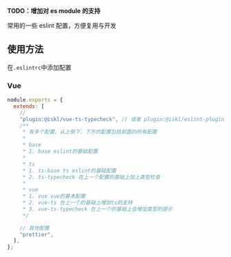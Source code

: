 **TODO：增加对 es module 的支持**

常用的一些 eslint 配置，方便复用与开发

## 使用方法

在`.eslintrc`中添加配置

### Vue

```js
nodule.exports = {
  extends: [
    //
    "plugin:@iskl/vue-ts-typecheck", // 或者 plugin:@iskl/eslint-plugin/vue-ts-typecheck
    /**
     * 有多个配置，从上倒下，下方的配置包括前面的所有配置
     *
     * base
     * 1. base eslint的基础配置
     *
     * ts
     * 1. ts-base ts eslint的基础配置
     * 2. ts-typecheck 在上一个配置的基础上加上类型检查
     *
     * vue
     * 1. vue vue的基本配置
     * 2. vue-ts 在上一个的基础上增加ts的支持
     * 3. vue-ts-typecheck 在上一个的基础上会增加类型的提示
     */

    // 其他配置
    "prettier",
  ],
};
```
